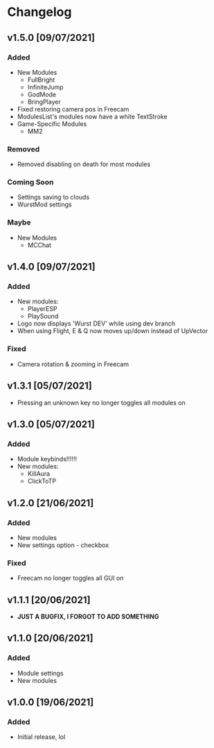 # Changelog

## v1.5.0 [09/07/2021]
### Added
- New Modules
  * FullBright
  * InfiniteJump
  * GodMode
  * BringPlayer
- Fixed restoring camera pos in Freecam
- ModulesList's modules now have a white TextStroke
- Game-Specific Modules
  * MM2
### Removed
- Removed disabling on death for most modules
### Coming Soon
- Settings saving to clouds
- WurstMod settings
### Maybe
- New Modules
  * MCChat

## v1.4.0 [09/07/2021]
### Added
- New modules:
  * PlayerESP
  * PlaySound
- Logo now displays 'Wurst DEV' while using dev branch
- When using Flight, E & Q now moves up/down instead of UpVector
### Fixed
- Camera rotation & zooming in Freecam

## v1.3.1 [05/07/2021]
- Pressing an unknown key no longer toggles all modules on

## v1.3.0 [05/07/2021]
### Added
- Module keybinds!!!!!!
- New modules:
  * KillAura
  * ClickToTP

## v1.2.0 [21/06/2021]
### Added
- New modules
- New settings option - checkbox
### Fixed
- Freecam no longer toggles all GUI on

## v1.1.1 [20/06/2021]
- **JUST A BUGFIX, I FORGOT TO ADD SOMETHING**

## v1.1.0 [20/06/2021]
### Added
- Module settings
- New modules

## v1.0.0 [19/06/2021]
### Added
- Initial release, lol
